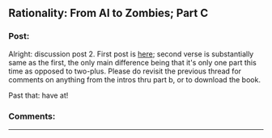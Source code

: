 ## Rationality: From AI to Zombies; Part C

### Post:

Alright: discussion post 2.  First post is [here](https://www.reddit.com/r/rational/comments/5cn7s4/d_rationality_ai_to_zombies_intros_and_parts_a_b/); second verse is substantially same as the first, the only main difference being that it's only one part this time as opposed to two-plus.  Please do revisit the previous thread for comments on anything from the intros thru part b, or to download the book.

Past that: have at!

### Comments:

---

